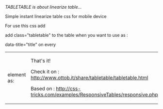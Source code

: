 *TABLETABLE is about linearize table...*

Simple instant linearize table css for mobile device

For use this css add

add class="tabletable" to the table when you want to use as :
<table class="tabletable"> 
data-title="title" on every <td > element as:
<td data-title="Dept, Title">

That's it!

Check it on :
http://www.ottob.it/share/tabletable/tabletable.html

Based on : 
http://css-tricks.com/examples/ResponsiveTables/responsive.php


